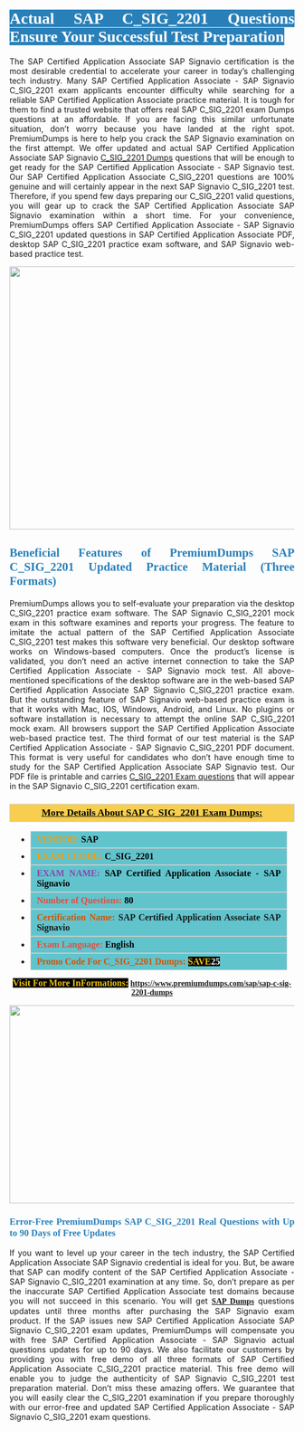 <h1 style="text-align: justify;"><span style="color:#ffffff;"><span style="font-family:Georgia,serif;"><strong><span style="background-color:#2980b9;">Actual SAP C_SIG_2201 Questions Ensure Your Successful Test Preparation</span></strong></span></span></h1>

<p style="text-align: justify;">The SAP Certified Application Associate SAP Signavio certification is the most desirable credential to accelerate your career in today’s challenging tech industry. Many SAP Certified Application Associate - SAP Signavio C_SIG_2201 exam applicants encounter difficulty while searching for a reliable SAP Certified Application Associate practice material. It is tough for them to find a trusted website that offers real SAP C_SIG_2201 exam Dumps questions at an affordable. If you are facing this similar unfortunate situation, don’t worry because you have landed at the right spot. PremiumDumps is here to help you crack the SAP Signavio examination on the first attempt. We offer updated and actual SAP Certified Application Associate SAP Signavio <a href="https://www.premiumdumps.com/sap/sap-c-sig-2201-dumps">C_SIG_2201 Dumps</a> questions that will be enough to get ready for the SAP Certified Application Associate - SAP Signavio test. Our SAP Certified Application Associate C_SIG_2201 questions are 100% genuine and will certainly appear in the next SAP Signavio C_SIG_2201 test. Therefore, if you spend few days preparing our C_SIG_2201 valid questions, you will gear up to crack the SAP Certified Application Associate SAP Signavio examination within a short time. For your convenience, PremiumDumps offers SAP Certified Application Associate - SAP Signavio C_SIG_2201 updated questions in SAP Certified Application Associate PDF, desktop SAP C_SIG_2201 practice exam software, and SAP Signavio web-based practice test.</p>

<p style="text-align: center;"><a href="https://www.premiumdumps.com/sap/sap-c-sig-2201-dumps"><img alt="" src="https://i.imgur.com/KJGzbJ2.jpeg" style="width: 700px; height: 465px;" /></a></p>

<h2 style="text-align: justify;"><span style="color:#2980b9;"><span style="font-family:Georgia,serif;"><strong>Beneficial Features of PremiumDumps SAP C_SIG_2201 Updated Practice Material (Three Formats)</strong></span></span></h2>

<p style="text-align: justify;">PremiumDumps allows you to self-evaluate your preparation via the desktop C_SIG_2201 practice exam software. The SAP Signavio C_SIG_2201 mock exam in this software examines and reports your progress. The feature to imitate the actual pattern of the SAP Certified Application Associate C_SIG_2201 test makes this software very beneficial. Our desktop software works on Windows-based computers. Once the product’s license is validated, you don’t need an active internet connection to take the SAP Certified Application Associate - SAP Signavio mock test. All above-mentioned specifications of the desktop software are in the web-based SAP Certified Application Associate SAP Signavio C_SIG_2201 practice exam. But the outstanding feature of SAP Signavio web-based practice exam is that it works with Mac, IOS, Windows, Android, and Linux. No plugins or software installation is necessary to attempt the online SAP C_SIG_2201 mock exam. All browsers support the SAP Certified Application Associate web-based practice test. The third format of our test material is the SAP Certified Application Associate - SAP Signavio C_SIG_2201 PDF document. This format is very useful for candidates who don’t have enough time to study for the SAP Certified Application Associate SAP Signavio test. Our PDF file is printable and carries <a href="https://www.premiumdumps.com/sap/sap-c-sig-2201-dumps">C_SIG_2201 Exam questions</a> that will appear in the SAP Signavio C_SIG_2201 certification exam.</p>

<h3 style="background: #f7ce50; border: 1px solid rgb(204, 204, 204); padding: 5px 10px; text-align: center;"><span style="font-family:Georgia,serif;"><u><u><span style="color:#000000;"><span style="font-size:11pt"><span style="line-height:normal"><b><span style="font-size:13.0pt"><span cambria="">More Details About SAP C_SIG_2201 Exam Dumps:</span></span></b></span></span></span></u></u></span></h3>

<ul>
	<li style="margin:0cm 10pt">
	<div style="background:#61c4cd; border: 1px solid rgb(204, 204, 204); padding: 5px 10px; text-align: justify;"><span style="font-family:Georgia,serif;"><span style="font-size:11pt"><span style="line-height:normal"><b><span style="font-size:12.0pt"><span new="" roman="" times=""><span style="color:#f39c12;">VENDOR:</span> <span style="color:#000000;">SAP</span></span></span></b></span></span></span></div>
	</li>
	<li style="margin:0cm 10pt">
	<div style="background: #61c4cd; border: 1px solid rgb(204, 204, 204); padding: 5px 10px; text-align: justify;"><span style="font-family:Georgia,serif;"><span style="font-size:11pt"><span style="line-height:normal"><b><span style="font-size:12.0pt"><span new="" roman="" times=""><span style="color:#f39c12;">EXAM CCODE:</span> <span style="color:#000000;">C_SIG_2201</span></span></span></b></span></span></span></div>
	</li>
	<li style="margin:0cm 10pt">
	<div style="background: #61c4cd; border: 1px solid rgb(204, 204, 204); padding: 5px 10px; text-align: justify;"><span style="font-family:Georgia,serif;"><span style="font-size:11pt"><span style="line-height:normal"><b><span style="font-size:12.0pt"><span new="" roman="" times=""><span style="color:#8e44ad;">EXAM NAME:</span> <span style="color:#000000;">SAP Certified Application Associate - SAP Signavio</span></span></span></b></span></span></span></div>
	</li>
	<li style="margin:0cm 10pt">
	<div style="background: #61c4cd; border: 1px solid rgb(204, 204, 204); padding: 5px 10px;"><span style="font-family:Georgia,serif;"><span style="font-size:11pt"><span style="line-height:normal"><b><span style="font-size:12.0pt"><span new="" roman="" times=""><span style="color:#e74c3c;">Number of Questions:</span><span style="color:#000000;"><span style="color:#f1c40f;"> </span>80</span></span></span></b></span></span></span></div>
	</li>
	<li style="margin:0cm 10pt">
	<div style="background: #61c4cd; border: 1px solid rgb(204, 204, 204); padding: 5px 10px; text-align: justify;"><span style="font-family:Georgia,serif;"><span style="font-size:11pt"><span style="line-height:normal"><b><span style="font-size:12.0pt"><span new="" roman="" times=""><span style="color:#d35400;">Certification Name:</span> SAP Certified Application Associate SAP Signavio</span></span></b></span></span></span></div>
	</li>
	<li style="margin:0cm 10pt">
	<div style="background: #61c4cd; border: 1px solid rgb(204, 204, 204); padding: 5px 10px; text-align: justify;"><span style="font-family:Georgia,serif;"><span style="font-size:11pt"><span style="line-height:normal"><b><span style="font-size:12.0pt"><span new="" roman="" times=""><span style="color:#e74c3c;">Exam Language:</span> <span style="color:#000000;">English</span></span></span></b></span></span></span></div>
	</li>
	<li style="margin:0cm 10pt">
	<div style="background: #61c4cd; border: 1px solid rgb(204, 204, 204); padding: 5px 10px;"><span style="font-family:Georgia,serif;"><span style="font-size:11pt"><span style="line-height:normal"><b><span style="font-size:12.0pt"><span new="" roman="" times=""><span style="color:#d35400;">Promo Code For C_SIG_2201 Dumps:</span><span style="color:#f1c40f;"> <span style="background-color:#000000;">SAVE</span></span><span style="color:#ffffff;"><span style="background-color:#000000;">25</span></span></span></span></b></span></span></span></div>
	</li>
</ul>

<p style="text-align: center;"><span style="font-family:Georgia,serif;"><strong><span style="font-size:16px;"><span style="color:#f1c40f;"><span style="background-color:#000000;">Visit For More InFormations:</span></span></span> <a href="https://www.premiumdumps.com/sap/sap-c-sig-2201-dumps">https://www.premiumdumps.com/sap/sap-c-sig-2201-dumps</a></strong></span></p>

<p style="text-align: center;"><strong><strong><a href="https://www.premiumdumps.com/sap/sap-c-sig-2201-dumps"><img alt="" src="https://i.imgur.com/F18GQwv.jpeg" style="width: 700px; height: 350px;" /></a></strong></strong></p>

<h3 style="text-align: justify;"><span style="color:#2980b9;"><span style="font-family:Georgia,serif;"><strong><strong><strong>Error-Free PremiumDumps SAP C_SIG_2201 Real Questions with Up to 90 Days of Free Updates</strong></strong></strong></span></span></h3>

<p style="text-align: justify;">If you want to level up your career in the tech industry, the SAP Certified Application Associate SAP Signavio credential is ideal for you. But, be aware that SAP can modify content of the SAP Certified Application Associate - SAP Signavio C_SIG_2201 examination at any time. So, don’t prepare as per the inaccurate SAP Certified Application Associate test domains because you will not succeed in this scenario. You will get <span style="font-family:Georgia,serif;"><strong><a href="https://www.premiumdumps.com/sap-exam-dumps">SAP Dumps</a></strong></span> questions updates until three months after purchasing the SAP Signavio exam product. If the SAP issues new SAP Certified Application Associate SAP Signavio C_SIG_2201 exam updates, PremiumDumps will compensate you with free SAP Certified Application Associate - SAP Signavio actual questions updates for up to 90 days. We also facilitate our customers by providing you with free demo of all three formats of SAP Certified Application Associate C_SIG_2201 practice material. This free demo will enable you to judge the authenticity of SAP Signavio C_SIG_2201 test preparation material. Don’t miss these amazing offers. We guarantee that you will easily clear the C_SIG_2201 examination if you prepare thoroughly with our error-free and updated SAP Certified Application Associate - SAP Signavio C_SIG_2201 exam questions.</p>
